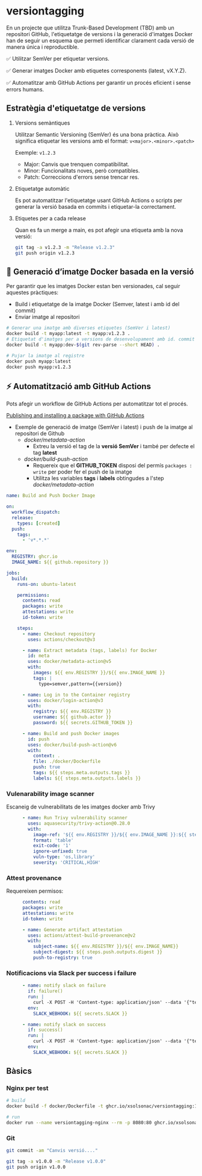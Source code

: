 # versiontagging

En un projecte que utilitza Trunk-Based Development (TBD) amb un repositori GitHub, l'etiquetatge de versions i la generació d'imatges Docker han de seguir un esquema que permeti identificar clarament cada versió de manera única i reproductible.

✅ Utilitzar SemVer per etiquetar versions.

✅ Generar imatges Docker amb etiquetes corresponents (latest, vX.Y.Z).

✅ Automatitzar amb GitHub Actions per garantir un procés eficient i sense errors humans.

## Estratègia d'etiquetatge de versions

1. Versions semàntiques

   Utilitzar Semantic Versioning (SemVer) és una bona pràctica. Això significa etiquetar les versions amb el format: `v<major>.<minor>.<patch>`

   Exemple: `v1.2.3`

   * Major: Canvis que trenquen compatibilitat.
   * Minor: Funcionalitats noves, però compatibles.
   * Patch: Correccions d'errors sense trencar res.

2. Etiquetatge automàtic

   Es pot automatitzar l'etiquetatge usant GitHub Actions o scripts per generar la versió basada en commits i etiquetar-la correctament.

3. Etiquetes per a cada release

   Quan es fa un merge a main, es pot afegir una etiqueta amb la nova versió:

   ```bash
   git tag -a v1.2.3 -m "Release v1.2.3"
   git push origin v1.2.3
   ```

## 🐳 Generació d’imatge Docker basada en la versió

Per garantir que les imatges Docker estan ben versionades, cal seguir aquestes pràctiques:

* Build i etiquetatge de la imatge Docker (Semver, latest i amb id del commit)
* Enviar imatge al repositori

```bash
# Generar una imatge amb diverses etiquetes (SemVer i latest)
docker build -t myapp:latest -t myapp:v1.2.3 .
# Etiquetat d'imatges per a versions de desenvolupament amb id. commit
docker build -t myapp:dev-$(git rev-parse --short HEAD) .

# Pujar la imatge al registre
docker push myapp:latest
docker push myapp:v1.2.3

```

## ⚡ Automatització amb GitHub Actions

Pots afegir un workflow de GitHub Actions per automatitzar tot el procés.

[Publishing and installing a package with GitHub Actions](https://docs.github.com/en/packages/managing-github-packages-using-github-actions-workflows/publishing-and-installing-a-package-with-github-actions#upgrading-a-workflow-that-accesses-ghcrio)

* Exemple de generació de imatge (SemVer i latest) i push de la imatge al repositori de Github
  * *docker/metadata-action*
    * Extreu la versió el tag de la **versió SemVer** i també per defecte el tag **latest**
  * *docker/build-push-action*
    * Requereix que el **GITHUB_TOKEN** disposi del permís `packages : write` per poder fer el push de la imatge
    * Utilitza les variables **tags** i **labels** obtingudes a l'step *docker/metadata-action*

```yaml
name: Build and Push Docker Image

on:
  workflow_dispatch:
  release:
    types: [created]
  push:
    tags:
      - 'v*.*.*'

env:
  REGISTRY: ghcr.io
  IMAGE_NAME: ${{ github.repository }}

jobs:
  build:
    runs-on: ubuntu-latest

    permissions:
      contents: read
      packages: write
      attestations: write
      id-token: write

    steps:
      - name: Checkout repository
        uses: actions/checkout@v3

      - name: Extract metadata (tags, labels) for Docker
        id: meta
        uses: docker/metadata-action@v5
        with:
          images: ${{ env.REGISTRY }}/${{ env.IMAGE_NAME }}
          tags: |
            type=semver,pattern={{version}}

      - name: Log in to the Container registry
        uses: docker/login-action@v3
        with:
          registry: ${{ env.REGISTRY }}
          username: ${{ github.actor }}
          password: ${{ secrets.GITHUB_TOKEN }}

      - name: Build and push Docker images
        id: push
        uses: docker/build-push-action@v6
        with:
          context: .
          file: ./docker/Dockerfile
          push: true
          tags: ${{ steps.meta.outputs.tags }}
          labels: ${{ steps.meta.outputs.labels }}
```

### Vulenarability image scanner

Escaneig de vulnerabilitats de les imatges docker amb Trivy

```yaml
      - name: Run Trivy vulnerability scanner
        uses: aquasecurity/trivy-action@0.28.0
        with:
          image-ref: '${{ env.REGISTRY }}/${{ env.IMAGE_NAME }}:${{ steps.push.outputs.digest }}'
          format: 'table'
          exit-code: '1'
          ignore-unfixed: true
          vuln-type: 'os,library'
          severity: 'CRITICAL,HIGH'
```

### Attest provenance

Requereixen permisos:

```yaml
      contents: read
      packages: write
      attestations: write
      id-token: write
```

```yaml
      - name: Generate artifact attestation
        uses: actions/attest-build-provenance@v2
        with:
          subject-name: ${{ env.REGISTRY }}/${{ env.IMAGE_NAME}}
          subject-digest: ${{ steps.push.outputs.digest }}
          push-to-registry: true
```

### Notificacions via Slack per success i failure

```yaml
      - name: notify slack on failure
        if: failure()
        run: |
          curl -X POST -H 'Content-type: application/json' --data '{"text":":pb__failed: Failed to publish a new version of ${{ github.event.inputs.package }}"}' $SLACK_WEBHOOK
        env:
          SLACK_WEBHOOK: ${{ secrets.SLACK }}

      - name: notify slack on success
        if: success()
        run: |
          curl -X POST -H 'Content-type: application/json' --data '{"text":":dance: Successfully published a new version of ${{ github.event.inputs.package }}"}' $SLACK_WEBHOOK
        env:
          SLACK_WEBHOOK: ${{ secrets.SLACK }}
```

## Bàsics

### Nginx per test

```bash
# build
docker build -f docker/Dockerfile -t ghcr.io/xsolsonac/versiontagging:1.0.0 .

# run
docker run --name versiontagging-nginx --rm -p 8080:80 ghcr.io/xsolsonac/versiontagging:1.0.0
```

### Git

```bash
git commit -am "Canvis versió...."

git tag -a v1.0.0 -m "Release v1.0.0"
git push origin v1.0.0
```

